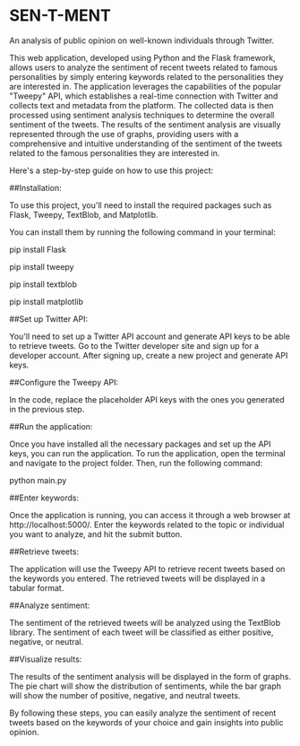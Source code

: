 # SEN-T-MENT
An analysis of public opinion on well-known individuals through Twitter.

This web application, developed using Python and the Flask framework, allows users to analyze the sentiment of recent tweets related to famous personalities by simply entering keywords related to the personalities they are interested in. The application leverages the capabilities of the popular "Tweepy" API, which establishes a real-time connection with Twitter and collects text and metadata from the platform. The collected data is then processed using sentiment analysis techniques to determine the overall sentiment of the tweets. The results of the sentiment analysis are visually represented through the use of graphs, providing users with a comprehensive and intuitive understanding of the sentiment of the tweets related to the famous personalities they are interested in.

Here's a step-by-step guide on how to use this project:

##Installation: 

To use this project, you'll need to install the required packages such as Flask, Tweepy, TextBlob, and Matplotlib.

You can install them by running the following command in your terminal:

pip install Flask 

pip install tweepy

pip install textblob

pip install matplotlib


##Set up Twitter API: 

You'll need to set up a Twitter API account and generate API keys to be able to retrieve tweets. 
Go to the Twitter developer site and sign up for a developer account. After signing up, create a new project and generate API keys.


##Configure the Tweepy API: 

In the code, replace the placeholder API keys with the ones you generated in the previous step.


##Run the application: 

Once you have installed all the necessary packages and set up the API keys, you can run the application. To run the application, open the terminal and navigate to the project folder. Then, run the following command:

python main.py


##Enter keywords: 

Once the application is running, you can access it through a web browser at http://localhost:5000/. 
Enter the keywords related to the topic or individual you want to analyze, and hit the submit button.


##Retrieve tweets: 

The application will use the Tweepy API to retrieve recent tweets based on the keywords you entered. 
The retrieved tweets will be displayed in a tabular format.

##Analyze sentiment: 

The sentiment of the retrieved tweets will be analyzed using the TextBlob library. 
The sentiment of each tweet will be classified as either positive, negative, or neutral.


##Visualize results: 

The results of the sentiment analysis will be displayed in the form of graphs.
The pie chart will show the distribution of sentiments, while the bar graph will show the number of positive, negative, and neutral tweets.


By following these steps, you can easily analyze the sentiment of recent tweets based on the keywords of your choice and gain insights into public opinion.
